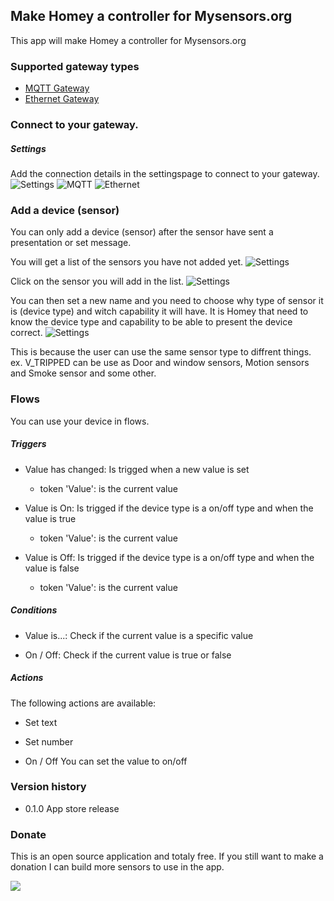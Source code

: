 ## Make Homey a controller for Mysensors.org
This app will make Homey a controller for Mysensors.org

### Supported gateway types
* [MQTT Gateway](https://www.mysensors.org/build/mqtt_gateway)
* [Ethernet Gateway](https://www.mysensors.org/build/ethernet_gateway)

### Connect to your gateway.
##### Settings
Add the connection details in the settingspage to connect to your gateway.
![Settings](http://homey.morewi.se/mysensors/mysensors_app_settings.png)
![MQTT](http://homey.morewi.se/mysensors/mysensors_app_settings_mqtt.png)
![Ethernet](http://homey.morewi.se/mysensors/mysensors_app_settings_ethernet.png)

### Add a device (sensor)
You can only add a device (sensor) after the sensor have sent a presentation or set message.

You will get a list of the sensors you have not added yet.
![Settings](http://homey.morewi.se/mysensors/mysensors_app_adddevice_1.png)

Click on the sensor you will add in the list.
![Settings](http://homey.morewi.se/mysensors/mysensors_app_adddevice_2.png)

You can then set a new name and you need to choose why type of sensor it is (device type) and witch capability it will have.
It is Homey that need to know the device type and capability to be able to present the device correct.
![Settings](http://homey.morewi.se/mysensors/mysensors_app_adddevice_3.png)

This is because the user can use the same sensor type to diffrent things.
ex. V_TRIPPED can be use as Door and window sensors, Motion sensors and Smoke sensor and some other.

### Flows
You can use your device in flows.

##### Triggers
- Value has changed: Is trigged when a new value is set
    - token 'Value': is the current value

- Value is On: Is trigged if the device type is a on/off type and when the value is true
    - token 'Value': is the current value

- Value is Off: Is trigged if the device type is a on/off type and when the value is false
    - token 'Value': is the current value

##### Conditions
- Value is...: Check if the current value is a specific value

- On / Off: Check if the current value is true or false

##### Actions
The following actions are available:
- Set text
    
- Set number
    
- On / Off
    You can set the value to on/off

### Version history
* 0.1.0 App store release

### Donate
This is an open source application and totaly free. 
If you still want to make a donation I can build more sensors to use in the app.

[![](https://www.paypalobjects.com/en_US/i/btn/btn_donateCC_LG.gif)](https://www.paypal.com/cgi-bin/webscr?cmd=_s-xclick&hosted_button_id=CGEGVFND9E532)

